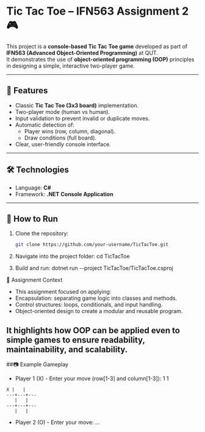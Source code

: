 # Tic Tac Toe – IFN563 Assignment 2 🎮

This project is a **console-based Tic Tac Toe game** developed as part of **IFN563 (Advanced Object-Oriented Programming)** at QUT.  
It demonstrates the use of **object-oriented programming (OOP)** principles in designing a simple, interactive two-player game.

---

## 📌 Features
- Classic **Tic Tac Toe (3x3 board)** implementation.  
- Two-player mode (human vs human).  
- Input validation to prevent invalid or duplicate moves.  
- Automatic detection of:
  - Player wins (row, column, diagonal).  
  - Draw conditions (full board).  
- Clear, user-friendly console interface.  

---

## 🛠️ Technologies
- Language: **C#**  
- Framework: **.NET Console Application**

---

## 🚀 How to Run
1. Clone the repository:
   ```bash
   git clone https://github.com/your-username/TicTacToe.git

2. Navigate into the project folder:
   cd TicTacToe

3. Build and run:
   dotnet run --project TicTacToe/TicTacToe.csproj


📖 Assignment Context
- This assignment focused on applying:
- Encapsulation: separating game logic into classes and methods.
- Control structures: loops, conditionals, and input handling.
- Object-oriented design to create a modular and reusable program.

It highlights how OOP can be applied even to simple games to ensure readability, maintainability, and scalability.
---
##📷 Example Gameplay
- Player 1 (X) - Enter your move (row[1-3] and column[1-3]): 1 1
  
```
X |   |   
---+---+---
   |   |   
---+---+---
   |   |   
```

- Player 2 (O) - Enter your move: ...
